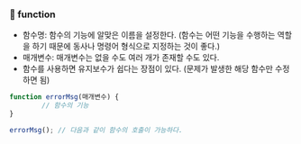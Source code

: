 ### 📑 function

* 함수명: 함수의 기능에 알맞은 이름을 설정한다. (함수는 어떤 기능을 수행하는 역할을 하기 때문에 동사나 명령어 형식으로 지정하는 것이 좋다.)
* 매개변수: 매개변수는 없을 수도 여러 개가 존재할 수도 있다.
* 함수를 사용하면 유지보수가 쉽다는 장점이 있다. (문제가 발생한 해당 함수만 수정하면 됨)

```javascript
function errorMsg(매개변수) {
        // 함수의 기능
}

errorMsg(); // 다음과 같이 함수의 호출이 가능하다.
```
